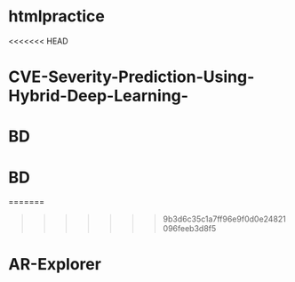 # htmlpractice
<<<<<<< HEAD
# CVE-Severity-Prediction-Using-Hybrid-Deep-Learning-
# BD
# BD
=======
>>>>>>> 9b3d6c35c1a7ff96e9f0d0e24821096feeb3d8f5
# AR-Explorer
